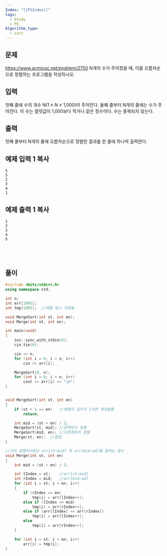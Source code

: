 ```yaml
---
Index: "[[PSIndex]]"
tags:
  - Study
  - PS
Algorithm_type:
  - sort
---
```


## 문제
https://www.acmicpc.net/problem/2750
N개의 수가 주어졌을 때, 이를 오름차순으로 정렬하는 프로그램을 작성하시오.

## 입력

첫째 줄에 수의 개수 N(1 ≤ N ≤ 1,000)이 주어진다. 둘째 줄부터 N개의 줄에는 수가 주어진다. 이 수는 절댓값이 1,000보다 작거나 같은 정수이다. 수는 중복되지 않는다.

## 출력

첫째 줄부터 N개의 줄에 오름차순으로 정렬한 결과를 한 줄에 하나씩 출력한다.

## 예제 입력 1 복사
```
5
5
2
3
4
1
```
## 예제 출력 1 복사
```
1
2
3
4
5
```
   
---
## 풀이
```cpp
#include <bits/stdc++.h>
using namespace std;

int n;
int arr[1005];
int tmp[1005];	//배열 임시 저장용

void MergeSort(int st, int en);
void Merge(int st, int en);

int main(void) 
{
	ios::sync_with_stdio(0);
	cin.tie(0);

	cin >> n;
	for (int i = 0; i < n; i++)
		cin >> arr[i];

	MergeSort(0, n);
	for (int i = 0; i < n; i++)
		cout << arr[i] << "\n";
}


void MergeSort(int st, int en)
{
	if (st + 1 == en)	//배열의 길이가 1이면 재귀탈출
		return;

	int mid = (st + en) / 2;
	MergeSort(st, mid);	//왼쪽트리 정렬
	MergeSort(mid, en);	//오른쪽트리 정렬
	Merge(st, en);	//합침
}

//이미 정렬되어있는 arr[st:mid] 와 arr[mid:ed]를 합치는 함수
void Merge(int st, int en)
{
	int mid = (st + en) / 2;

	int lIndex = st;	//arr[st:mid]
	int rIndex = mid;	//arr[mid:ed]
	for (int i = st; i < en; i++)
	{
		if (rIndex == en)
			tmp[i] = arr[lIndex++];
		else if (lIndex == mid)
			tmp[i] = arr[rIndex++];
		else if (arr[lIndex] <= arr[rIndex])
			tmp[i] = arr[lIndex++];
		else
			tmp[i] = arr[rIndex++];
	}

	for (int i = st; i < en; i++)
		arr[i] = tmp[i];
}
```